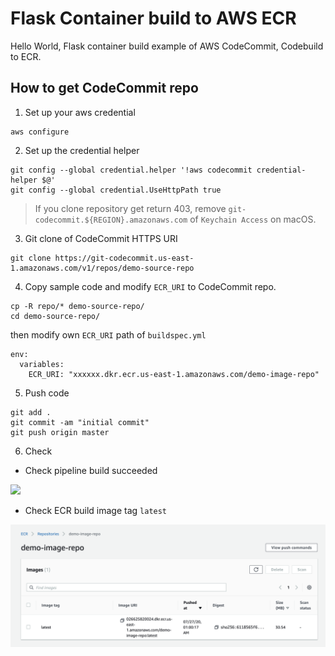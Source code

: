 # Flask Container build to AWS ECR

Hello World, Flask container build example of AWS CodeCommit, Codebuild to ECR.

## How to get CodeCommit repo


1. Set up your aws credential

```
aws configure
```

2. Set up the credential helper

```
git config --global credential.helper '!aws codecommit credential-helper $@'
git config --global credential.UseHttpPath true
```

> If you clone repository get return 403, remove `git-codecommit.${REGION}.amazonaws.com` of `Keychain Access` on macOS.

3. Git clone of CodeCommit HTTPS URI

```
git clone https://git-codecommit.us-east-1.amazonaws.com/v1/repos/demo-source-repo
```

4. Copy sample code and modify `ECR_URI` to CodeCommit repo.

```
cp -R repo/* demo-source-repo/
cd demo-source-repo/
```

then modify own `ECR_URI` path of `buildspec.yml`

```
env:
  variables:
    ECR_URI: "xxxxxx.dkr.ecr.us-east-1.amazonaws.com/demo-image-repo"
```

5. Push code

```
git add .
git commit -am "initial commit"
git push origin master
```

6. Check 

- Check pipeline build succeeded

![](../img/pipeline.png)

- Check ECR build image tag `latest`

![](../img/ecr-image.png)


